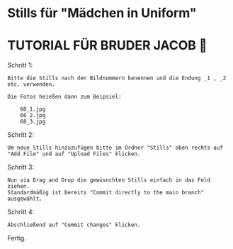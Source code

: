# Stills für "Mädchen in Uniform"

# TUTORIAL FÜR BRUDER JACOB 🫶

Schritt 1:

    Bitte die Stills nach den Bildnummern benennen und die Endung _1 , _2 etc. verwenden.

    Die Fotos heießen dann zum Beipsiel:

        68_1.jpg
        68_2.jpg
        68_3.jpg

Schritt 2:
  
    Um neue Stills hinzuzufügen bitte im Ordner "Stills" oben rechts auf "Add File" und auf "Upload Files" klicken.

Schritt 3:

    Nun via Drag and Drop die gewüsnchten Stills einfach in das Feld ziehen.
    Standardmäßig ist bereits "Commit directly to the main branch" ausgewählt.

Schritt 4:

    Abschließend auf "Commit changes" klicken.
    
Fertig.
